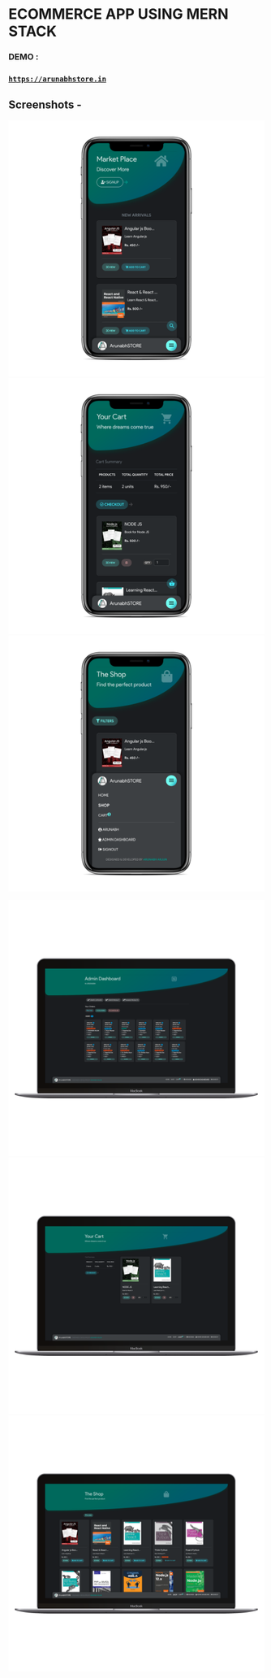 # ECOMMERCE APP USING MERN STACK

### DEMO :

### [`https://arunabhstore.in`](https://arunabhstore.in)  

## Screenshots -

![](ss1.png) ![](ss2.png) ![](ss3.png)

![](ss4.png) ![](ss5.png) ![](ss6.png)

